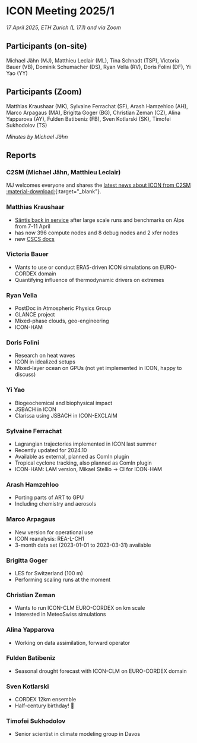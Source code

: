 # ICON Meeting 2025/1

*17 April 2025, ETH Zurich (L 17.1) and via Zoom*

## Participants (on-site)
Michael Jähn (MJ),
Matthieu Leclair (ML),
Tina Schnadt (TSP),
Victoria Bauer (VB),
Dominik Schumacher (DS),
Ryan Vella (RV),
Doris Folini (DF),
Yi Yao (YY)

## Participants (Zoom)
Matthias Kraushaar (MK),
Sylvaine Ferrachat (SF),
Arash Hamzehloo (AH),
Marco Arpagaus (MA),
Brigitta Goger (BG),
Christian Zeman (CZ),
Alina Yapparova (AY),
Fulden Batibeniz (FB),
Sven Kotlarski (SK),
Timofei Sukhodolov (TS)

_Minutes by Michael Jähn_

## Reports

### C2SM (Michael Jähn, Matthieu Leclair)
MJ welcomes everyone and shares the [latest news about ICON from C2SM :material-download:](https://polybox.ethz.ch/index.php/s/2H7DBRBQSc4Rtk8){:target="_blank"}.

### Matthias Kraushaar

- [Säntis back in service](https://status.cscs.ch/status-page/9e188a14-9e52-4a14-af4b-b9299bf1c719/announcements/3718d68b-38e2-4adc-b375-1e54e7b90417)
  after large scale runs and benchmarks on Alps from 7-11 April
- has now 396 compute nodes and 8 debug nodes and 2 xfer nodes
- new [CSCS docs](https://eth-cscs.github.io/cscs-docs/clusters/santis/)

### Victoria Bauer

- Wants to use or conduct ERA5-driven ICON simulations on EURO-CORDEX domain
- Quantifying influence of thermodynamic drivers on extremes

### Ryan Vella

- PostDoc in Atmospheric Physics Group
- GLANCE project
- Mixed-phase clouds, geo-engineering
- ICON-HAM

### Doris Folini

- Research on heat waves
- ICON in idealized setups
- Mixed-layer ocean on GPUs (not yet implemented in ICON, happy to discuss)

### Yi Yao

- Biogeochemical and biophysical impact
- JSBACH in ICON
- Clarissa using JSBACH in ICON-EXCLAIM

### Sylvaine Ferrachat

- Lagrangian trajectories implemented in ICON last summer
- Recently updated for 2024.10
- Available as external, planned as ComIn plugin
- Tropical cyclone tracking, also planned as ComIn plugin
- ICON-HAM: LAM version, Mikael Stellio -> CI for ICON-HAM

### Arash Hamzehloo

- Porting parts of ART to GPU
- Including chemistry and aerosols

### Marco Arpagaus

- New version for operational use
- ICON reanalysis: REA-L-CH1
- 3-month data set (2023-01-01 to 2023-03-31) available

### Brigitta Goger

- LES for Switzerland (100 m)
- Performing scaling runs at the moment

### Christian Zeman

- Wants to run ICON-CLM EURO-CORDEX on km scale
- Interested in MeteoSwiss simulations

### Alina Yapparova

- Working on data assimilation, forward operator

### Fulden Batibeniz

- Seasonal drought forecast with ICON-CLM on EURO-CORDEX domain

### Sven Kotlarski

- CORDEX 12km ensemble
- Half-century birthday! 🎉

### Timofei Sukhodolov

- Senior scientist in climate modeling group in Davos
